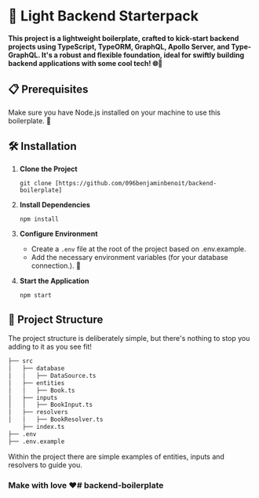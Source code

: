 # 🚀 Light Backend Starterpack

#### This project is a lightweight boilerplate, crafted to kick-start backend projects using TypeScript, TypeORM, GraphQL, Apollo Server, and Type-GraphQL. It's a robust and flexible foundation, ideal for swiftly building backend applications with some cool tech! 🌐🔧

## 📋 Prerequisites

Make sure you have Node.js installed on your machine to use this boilerplate. 🌲

## 🛠 Installation

1.  **Clone the Project**
    
    `git clone [https://github.com/096benjaminbenoit/backend-boilerplate]` 
    
2.  **Install Dependencies**
    
    `npm install` 
    
3.  **Configure Environment**
    
    -   Create a `.env` file at the root of the project based on .env.example.
    -   Add the necessary environment variables (for your database connection.). 🔑
    
4.  **Start the Application**
        
    `npm start` 
    

## 📁 Project Structure

The project structure is deliberately simple, but there's nothing to stop you adding to it as you see fit! 

```bash
├── src
│   ├── database
│   │   ├── DataSource.ts
│   ├── entities
│   │   ├── Book.ts
│   ├── inputs
│   │   ├── BookInput.ts
│   ├── resolvers
│   │   ├── BookResolver.ts
	├── index.ts
├── .env
├── .env.example
```
Within the project there are simple examples of entities, inputs and resolvers to guide you.

### Make with love ❤️# backend-boilerplate
